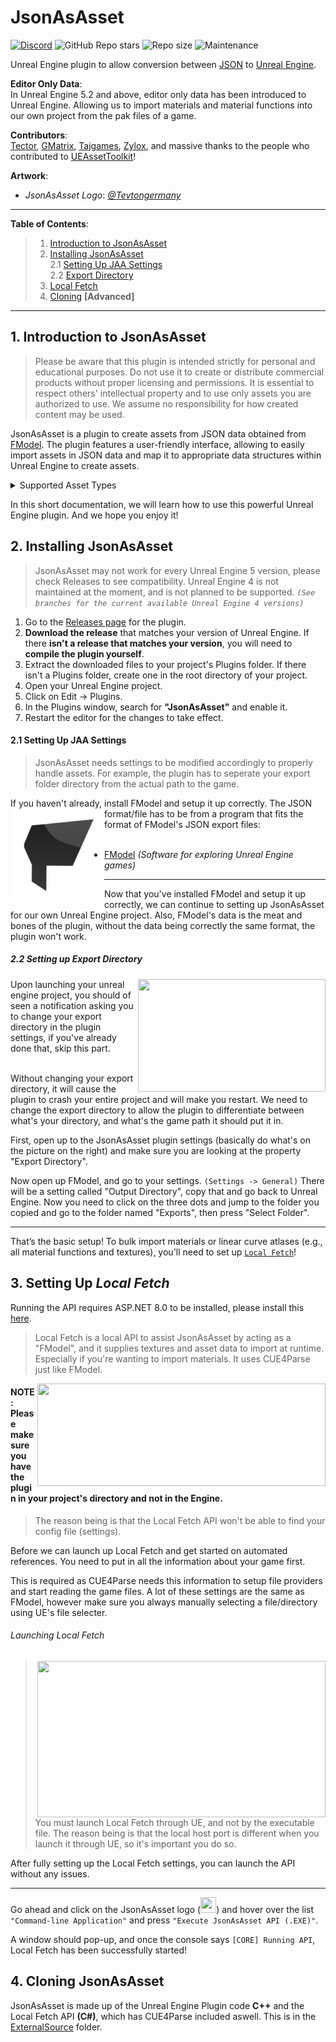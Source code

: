 # JsonAsAsset

[![Discord](https://img.shields.io/badge/Join%20Discord-Collector?color=7289DA&label=JsonAsAsset&logo=discord&logoColor=7289DA&style=for-the-badge)](https://discord.gg/h9s6qpBnUT)
![GitHub Repo stars](https://img.shields.io/github/stars/JsonAsAsset/JsonAsAsset?style=for-the-badge&logo=&color=lightgrey)
![Repo size](https://img.shields.io/github/repo-size/JsonAsAsset/JsonAsAsset?label=total%20size&style=for-the-badge&logo=&color=lightgrey&logoColor=lightgrey)
![Maintenance](https://img.shields.io/maintenance/yes/2025?style=for-the-badge&logo=&color=lightgrey)

Unreal Engine plugin to allow conversion between [JSON](https://www.json.org/json-en.html) to [Unreal Engine](https://www.unrealengine.com/en-US).

**Editor Only Data**:
<br> In Unreal Engine 5.2 and above, editor only data has been introduced to Unreal Engine. Allowing us to import materials and material functions into our own project from the pak files of a game.

**Contributors**:
<br> [Tector](https://github.com/Tectors), [GMatrix](https://github.com/GMatrixGames), [Tajgames](https://github.com/), [Zylox](https://github.com/0xZylox), and massive thanks to the people who contributed to [UEAssetToolkit](https://github.com/Buckminsterfullerene02/UEAssetToolkit-Fixes)!

**Artwork**:
- *JsonAsAsset Logo*: *[@Tevtongermany](https://github.com/Tevtongermany)*

-----------------

**Table of Contents**:
<br> 

> 1. [Introduction to JsonAsAsset](#intro)
> 1. [Installing JsonAsAsset](#install)  
>    2.1 [Setting Up JAA Settings](#setup-jaa)  
>    2.2 [Export Directory](#export-directory)  
> 3. [Local Fetch](#setup-local-fetch) 
> 4. [Cloning](#clone-repo) **[Advanced]**

-----------------

<a name="intro"></a>
## 1. Introduction to JsonAsAsset
> Please be aware that this plugin is intended strictly for personal and educational purposes. Do not use it to create or distribute commercial products without proper licensing and permissions. It is essential to respect others' intellectual property and to use only assets you are authorized to use. We assume no responsibility for how created content may be used.

JsonAsAsset is a plugin to create assets from JSON data obtained from [FModel](https://fmodel.app). The plugin features a user-friendly interface, allowing to easily import assets in JSON data and map it to appropriate data structures within Unreal Engine to create assets.

<details>
  <summary>Supported Asset Types</summary>

###### Materials
 - Material
 - MaterialFunction
 - MaterialParameterCollection
 - PhysicalMaterial
 - SubsurfaceProfile
     
###### Curve Asset Types
 - CurveFloat
 - CurveTable
 - CurveVector
 - CurveLinearColor
 - CurveLinearColorAtlas

###### Skeleton/Animation Asset Types
 - SkeletalMeshLODSettings
 - Animation (curves, sync markers)

###### Sound Asset Types
 - SoundAttenuation
 - SoundConcurrency
 - ReverbEffect

###### Data Asset Types
- DataAsset
- DataTable

</details>

In this short documentation, we will learn how to use this powerful Unreal Engine plugin. And we hope you enjoy it!

<a name="install"></a>
## 2. Installing JsonAsAsset
> JsonAsAsset may not work for every Unreal Engine 5 version, please check Releases to see compatibility. Unreal Engine 4 is not maintained at the moment, and is not planned to be supported.
> *`(See branches for the current available Unreal Engine 4 versions)`*

1. Go to the [Releases page](/../../releases) for the plugin.
2. **Download the release** that matches your version of Unreal Engine. If there **isn't a release that matches your version**, you will need to **compile the plugin yourself**.
3. Extract the downloaded files to your project's Plugins folder. If there isn't a Plugins folder, create one in the root directory of your project.
4. Open your Unreal Engine project.
5. Click on Edit -> Plugins.
6. In the Plugins window, search for **"JsonAsAsset"** and enable it.
7. Restart the editor for the changes to take effect.

<a name="setup-jaa"></a>
#### 2.1 Setting Up JAA Settings
> JsonAsAsset needs settings to be modified accordingly to properly handle assets. For example, the plugin has to seperate your export folder directory from the actual path to the game. 

If you haven't already, install FModel and setup it up correctly.
<img align="left" width="150" height="150" src="./JsonAsAsset/Resources/FModelLogo.png?raw=true">
The JSON format/file has to be from a program that fits the format of FModel's JSON export files:
<br><br>

- [FModel](https://fmodel.app) *(Software for exploring Unreal Engine games)*

-------------------

Now that you've installed FModel and setup it up correctly, we can continue to setting up JsonAsAsset for our own Unreal Engine project. Also, FModel's data is the meat and bones of the plugin, without the data being correctly the same format, the plugin won't work.

<a name="export-directory"></a>
##### 2.2 Setting up Export Directory
<img align="right" width="300" height="180" src=https://github.com/JsonAsAsset/JsonAsAsset/assets/73559984/aad4e86a-6f0b-4e66-aef1-13d30d8215de)>
Upon launching your unreal engine project, you should of seen a notification asking you to change your export directory in the plugin settings, if you've already done that, skip this part.

<br>Without changing your export directory, it will cause the plugin to crash your entire project and will make you restart. We need to change the export directory to allow the plugin to differentiate between what's your directory, and what's the game path it should put it in.

First, open up to the JsonAsAsset plugin settings (basically do what's on the picture on the right) and make sure you are looking at the property "Export Directory".

Now open up FModel, and go to your settings. `(Settings -> General)` There will be a setting called "Output Directory", copy that and go back to Unreal Engine. Now you need to click on the three dots and jump to the folder you copied and go to the folder named "Exports", then press "Select Folder".

-------------------

That’s the basic setup! To bulk import materials or linear curve atlases (e.g., all material functions and textures), you'll need to set up [`Local Fetch`](setup-local-fetch)!

<a name="setup-local-fetch"></a>
## 3. Setting Up *Local Fetch*

Running the API requires ASP.NET 8.0 to be installed, please install this [here](https://dotnet.microsoft.com/en-us/download/dotnet/thank-you/runtime-aspnetcore-8.0.1-windows-x64-installer).

> Local Fetch is a local API to assist JsonAsAsset by acting as a "FModel", and it supplies textures and asset data to import at runtime. Especially if you're wanting to import materials. It uses CUE4Parse just like FModel.
<img align="right" width="461.5" height="164" src=https://github.com/JsonAsAsset/JsonAsAsset/assets/73559984/cddf0ea7-2499-4b39-a7af-e6f27ec5148e>

#### **NOTE:** Please make sure you have the plugin in your project's directory and not in the Engine.
> The reason being is that the Local Fetch API won't be able to find your config file (settings). 

Before we can launch up Local Fetch and get started on automated references. You need to put in all the information about your game first.

This is required as CUE4Parse needs this information to setup file providers and start reading the game files. A lot of these settings are the same as FModel, however make sure you always manually selecting a file/directory using UE's file selecter.

###### Launching Local Fetch
<img align="right" width="461.5" height="250" src=https://github.com/JsonAsAsset/JsonAsAsset/assets/73559984/4688482d-0854-4a62-83cf-fc055d657284>

> You must launch Local Fetch through UE, and not by the executable file. The reason being is that the local host port is different when you launch it through UE, so it's important you do so.

After fully setting up the Local Fetch settings, you can launch the API without any issues.

-------------------

Go ahead and click on the JsonAsAsset logo (<img width="25" height="25" src=https://github.com/JsonAsAsset/JsonAsAsset/assets/73559984/b90ab71f-d9ac-4349-96eb-620aadf7812f>) and hover over the list `"Command-line Application"` and press `"Execute JsonAsAsset API (.EXE)"`.

A window should pop-up, and once the console says `[CORE] Running API`, Local Fetch has been successfully started!

<a name="clone-repo"></a>
## 4. Cloning JsonAsAsset

JsonAsAsset is made up of the Unreal Engine Plugin code **C++** and the Local Fetch API **(C#)**, which has CUE4Parse included aswell. This is in the [ExternalSource](https://github.com/JsonAsAsset/JsonAsAsset/tree/main/JsonAsAsset/ExternalSource) folder.
